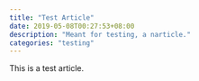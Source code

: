 ```yaml
---
title: "Test Article"
date: 2019-05-08T00:27:53+08:00
description: "Meant for testing, a narticle."
categories: "testing"
---
```


This is a test article.